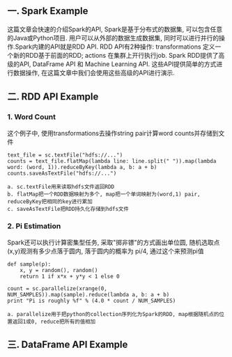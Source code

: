 ## 一. Spark Example
这篇文章会快速的介绍Spark的API, Spark是基于分布式的数据集, 可以包含任意的Java或Python项目. 用户可以从外部的数据生成数据集, 同时可以进行并行的操作.Spark内建的API就是RDD API. RDD API有2种操作: transformations 定义一个新的RDD基于前面的RDD; actions 在集群上开行执行job. Spark RDD提供了高级的API, DataFrame API 和 Machine Learning API. 这些API提供简单的方式进行数据操作, 在这篇文章中我们会使用这些高级的API进行演示.

## 二. RDD API Example
### 1. Word Count
这个例子中, 使用transformations去操作string pair计算word counts并存储到文件
```
text_file = sc.textFile("hdfs://...")
counts = text_file.flatMap(lambda line: line.split(" ")).map(lambda word: (word, 1)).reduceByKey(lambda a, b: a + b)
counts.saveAsTextFile("hdfs://...")

a. sc.textFile用来读取hdfs文件返回RDD
b. flatMap把一个RDD数据映射为多个, map把一个单词映射为(word,1) pair, reduceByKey把相同的key进行累加
c. saveAsTextFile把RDD持久化存储到hdfs文件
```

### 2. Pi Estimation
Spark还可以执行计算密集型任务, 采取"掷非镖"的方式画出单位圆, 随机选取点(x,y)观测有多少点落于圆内, 落于圆内的概率为 pi/4, 通过这个来预测pi值
```
def sample(p):
    x, y = random(), random()
    return 1 if x*x + y*y < 1 else 0

count = sc.parallelize(xrange(0, NUM_SAMPLES)).map(sample).reduce(lambda a, b: a + b)
print "Pi is roughly %f" % (4.0 * count / NUM_SAMPLES)

a. parallelize用于把python的collection序列化为Spark的RDD, map根据随机点的位置返回1或0, reduce把所有的值相加
```

## 三. DataFrame API Example
